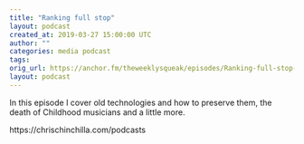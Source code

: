 ```yaml
---
title: "Ranking full stop"
layout: podcast
created_at: 2019-03-27 15:00:00 UTC
author: ""
categories: media podcast
tags:
orig_url: https://anchor.fm/theweeklysqueak/episodes/Ranking-full-stop-e3ijv8
layout: podcast
---
```

<p>In this episode I cover old technologies and how to preserve them, the death of Childhood musicians and a little more.</p>
<p>https://chrischinchilla.com/podcasts</p>